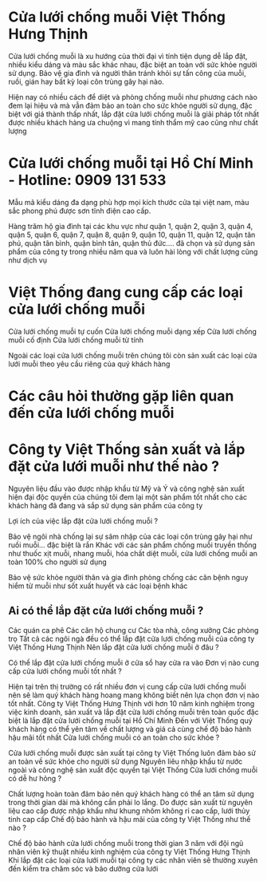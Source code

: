 # Cửa lưới chống muỗi Việt Thống Hưng Thịnh

Cửa lưới chống muỗi là xu hướng của thời đại vì tính tiện dụng dễ lắp đặt, nhiều kiểu dáng và màu sắc khác nhau, đặc biệt an toàn với sức khỏe người sử dụng. Bảo vệ gia đình và người thân tránh khỏi sự tấn công của muỗi, ruồi, gián hay bất kỳ loại côn trùng gây hại nào.

Hiện nay có nhiều cách để diệt và phòng chống muỗi như phương cách nào đem lại hiệu và mà vẫn đảm bảo an toàn cho sức khỏe người sử dụng, đặc biệt với giá thành thấp nhất, lắp đặt cửa lưới chống muỗi là giải pháp tốt nhất được nhiều khách hàng ưa chuộng vì mang tính thẩm mỹ cao cũng như chất lượng

# Cửa lưới chống muỗi tại Hồ Chí Minh - Hotline: 0909 131 533

Mẫu mã kiểu dáng đa dạng phù hợp mọi kích thước cửa tại việt nam, màu sắc phong phú được sơn tĩnh điện cao cấp.

Hàng trăm hộ gia đình tại các khu vực như quận 1, quận 2, quận 3, quận 4, quận 5, quận 6, quận 7, quận 8, quận 9, quận 10, quận 11, quận 12, quận tân phú, quận tân bình, quận bình tân, quận thủ đức…. đã chọn và sử dụng sản phẩm của công ty trong nhiều năm qua và luôn hài lòng với chất lượng cũng như dịch vụ

# Việt Thống đang cung cấp các loại cửa lưới chống muỗi
Cửa lưới chống muỗi tự cuốn
Cửa lưới chống muỗi dạng xếp
Cửa lưới chống muỗi cố định
Cửa lưới chống muỗi từ tính

Ngoài các loại cửa lưới chống muỗi trên chúng tôi còn sản xuất các loại cửa lưới muỗi theo yêu cầu  riêng của quý khách hàng

# Các câu hỏi thường gặp liên quan đến cửa lưới chống muỗi
# Công ty Việt Thống sản xuất và lắp đặt cửa lưới muỗi như thế nào ?

Nguyên liệu đầu vào được nhập khẩu từ Mỹ và Ý và công nghệ sản xuất hiện đại độc quyền của chúng tôi đem lại một sản phẩm tốt nhất cho các khách hàng đã đang và sắp sử dụng sản phẩm của công ty

Lợi ích của việc lắp đặt cửa lưới chống muỗi ?

Bảo vệ ngôi nhà chống lại sự sâm nhập của các loại côn trùng gây hại như ruồi muỗi… đặc biệt là rắn
Khác với các sản phẩm chống muỗi truyền thống như thuốc xịt muỗi, nhang muỗi, hóa chất diệt muỗi,  cửa lưới chống muỗi an toàn 100% cho người sử dụng

Bảo vệ sức khỏe người thân và gia đình phòng chống các căn bệnh nguy hiểm từ muỗi như sốt xuất huyết và các loại bệnh khác

## Ai có thể lắp đặt cửa lưới chống muỗi ?
Các quán ca phê
Các căn hộ chung cư
Các tòa nhà, công xưởng
Các phòng trọ
Tất cả các ngôi ngà đều có thể lắp đặt cửa lưới chống muỗi của công ty Việt Thống Hưng Thịnh
Nên lắp đặt cửa lưới chống muỗi ở đâu ?

Có thể lắp đặt cửa lưới chống muỗi ở cửa sổ hay cửa ra vào
Đơn vị nào cung cấp cửa lưới chống muỗi tốt nhất ?

Hiện tại trên thị trường có rất nhiều đơn vị cung cấp cửa lưới chống muỗi nên sẽ làm quý khách hàng hoang mang không biết nên lựa chọn đơn vị nào tốt nhất.
Công ty Việt Thống Hưng Thịnh với hơn 10 năm kinh nghiệm trong việc kinh doanh, sản xuất và lắp đặt cửa lưới chống muỗi trên toàn quốc đặc biệt là lắp đặt cửa lưới chống muỗi tại Hồ Chí Minh
Đến với Việt Thống quý khách hàng có thể yên tâm về chất lượng và giá cả cùng chế độ bảo hành hậu mãi tốt nhất
Cửa lưới chống muỗi có an toàn cho sức khỏe ?

Cửa lưới chống muỗi được sản xuất tại công ty Việt Thống luôn đảm bảo sử an toàn về sức khỏe cho người sử dụng
Nguyên liêu nhập khẩu từ nước ngoài và công nghệ sản xuất độc quyền tại Việt Thống
Cửa lưới chống muỗi có dễ hư hỏng ?

Chất lượng hoàn toàn đảm bảo nên quý khách hàng có thể an tâm sử dụng trong thời gian dài mà không cần phải lo lắng.
Do được sản xuất từ nguyên liệu cao cấp được nhập khẩu như khung nhôm không rỉ cao cấp, lưới thủy tinh cap cấp
Chế độ bảo hành và hậu mãi của công ty Việt Thống như thế nào ?

Chế độ bảo hành cửa lưới chống muỗi trong thời gian 3 năm với đội ngũ nhân viên kỹ thuật nhiều kinh nghiệm của công ty Việt Thống Hưng Thịnh
Khi lắp đặt các loại cửa lưới muỗi tại công ty các nhân viên sẽ thường xuyên đến kiểm tra chăm sóc và bảo dưỡng cửa lưới
